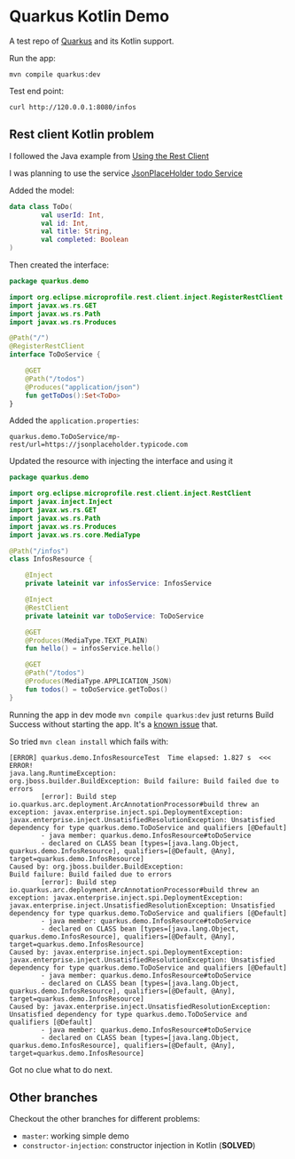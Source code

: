 # Quarkus Kotlin Demo

A test repo of [Quarkus](https://quarkus.io) and its Kotlin support.

Run the app:
```
mvn compile quarkus:dev
```

Test end point:
```
curl http://120.0.0.1:8080/infos
```

## Rest client Kotlin problem

I followed the Java example from [Using the Rest Client](https://quarkus.io/guides/rest-client-guide)

I was planning to use the service [JsonPlaceHolder todo Service](https://jsonplaceholder.typicode.com/todos) 

Added the model:

```kotlin
data class ToDo(
        val userId: Int,
        val id: Int,
        val title: String,
        val completed: Boolean
)
```

Then created the interface:

```kotlin
package quarkus.demo

import org.eclipse.microprofile.rest.client.inject.RegisterRestClient
import javax.ws.rs.GET
import javax.ws.rs.Path
import javax.ws.rs.Produces

@Path("/")
@RegisterRestClient
interface ToDoService {

    @GET
    @Path("/todos")
    @Produces("application/json")
    fun getToDos():Set<ToDo>
}
```

Added the `application.properties`:

```properties
quarkus.demo.ToDoService/mp-rest/url=https://jsonplaceholder.typicode.com
```

Updated the resource with injecting the interface and using it 

```kotlin
package quarkus.demo

import org.eclipse.microprofile.rest.client.inject.RestClient
import javax.inject.Inject
import javax.ws.rs.GET
import javax.ws.rs.Path
import javax.ws.rs.Produces
import javax.ws.rs.core.MediaType

@Path("/infos")
class InfosResource {

    @Inject
    private lateinit var infosService: InfosService

    @Inject
    @RestClient
    private lateinit var toDoService: ToDoService

    @GET
    @Produces(MediaType.TEXT_PLAIN)
    fun hello() = infosService.hello()

    @GET
    @Path("/todos")
    @Produces(MediaType.APPLICATION_JSON)
    fun todos() = toDoService.getToDos()
}
```

Running the app in dev mode `mvn compile quarkus:dev` just returns Build Success without starting the app.
It's a [known issue](https://github.com/quarkusio/quarkus/issues/1363) that.

So tried `mvn clean install` which fails with:

```
[ERROR] quarkus.demo.InfosResourceTest  Time elapsed: 1.827 s  <<< ERROR!
java.lang.RuntimeException: 
org.jboss.builder.BuildException: Build failure: Build failed due to errors
        [error]: Build step io.quarkus.arc.deployment.ArcAnnotationProcessor#build threw an exception: javax.enterprise.inject.spi.DeploymentException: javax.enterprise.inject.UnsatisfiedResolutionException: Unsatisfied dependency for type quarkus.demo.ToDoService and qualifiers [@Default]
        - java member: quarkus.demo.InfosResource#toDoService
        - declared on CLASS bean [types=[java.lang.Object, quarkus.demo.InfosResource], qualifiers=[@Default, @Any], target=quarkus.demo.InfosResource]
Caused by: org.jboss.builder.BuildException: 
Build failure: Build failed due to errors
        [error]: Build step io.quarkus.arc.deployment.ArcAnnotationProcessor#build threw an exception: javax.enterprise.inject.spi.DeploymentException: javax.enterprise.inject.UnsatisfiedResolutionException: Unsatisfied dependency for type quarkus.demo.ToDoService and qualifiers [@Default]
        - java member: quarkus.demo.InfosResource#toDoService
        - declared on CLASS bean [types=[java.lang.Object, quarkus.demo.InfosResource], qualifiers=[@Default, @Any], target=quarkus.demo.InfosResource]
Caused by: javax.enterprise.inject.spi.DeploymentException: 
javax.enterprise.inject.UnsatisfiedResolutionException: Unsatisfied dependency for type quarkus.demo.ToDoService and qualifiers [@Default]
        - java member: quarkus.demo.InfosResource#toDoService
        - declared on CLASS bean [types=[java.lang.Object, quarkus.demo.InfosResource], qualifiers=[@Default, @Any], target=quarkus.demo.InfosResource]
Caused by: javax.enterprise.inject.UnsatisfiedResolutionException: 
Unsatisfied dependency for type quarkus.demo.ToDoService and qualifiers [@Default]
        - java member: quarkus.demo.InfosResource#toDoService
        - declared on CLASS bean [types=[java.lang.Object, quarkus.demo.InfosResource], qualifiers=[@Default, @Any], target=quarkus.demo.InfosResource]
```

Got no clue what to do next.

## Other branches

Checkout the other branches for different problems:
 - `master`: working simple demo
 - `constructor-injection`: constructor injection in Kotlin (**SOLVED**)
